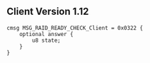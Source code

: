 ## Client Version 1.12

```rust,ignore
cmsg MSG_RAID_READY_CHECK_Client = 0x0322 {
    optional answer {    
        u8 state;        
    }    
}

```
